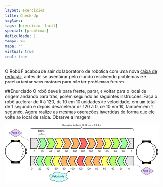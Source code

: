 ```yaml
---
layout: exercicios
title: Check-Up
tagline:
tags: [exercicio, facil]
special: [problemas]
deficuldade: 1
tempo: 20
mapa: ""
virtual: true
real: true
---
```


O Robô F acabou de sair do laboratorio de robotica com uma nova [caixa de redução](https://wrkits.com.br/catalog/article/7), antes de se aventurar pelo mundo resolvendo problemas ele precisa testar seus motores para não ter problemas futuros.

##Enunciado
O robô deve ir para frente, parar, e voltar para o local de origem andando para trás, porém seguindo as seguintes instruções: Faça o robô acelerar de 0 à 120, de 10 em 10 unidades de velocidade, em um total de 1 segundo e depois desacelerar de 120 à 0, de 10 em 10, também em 1 segundo. Agora realize as mesmas operações invertidas de forma que ele volte ao local de saída. Observe a imagem:

<center>
<img width="700" src="/assets/img/exercicios/check-up.png" alt="">
</center>
